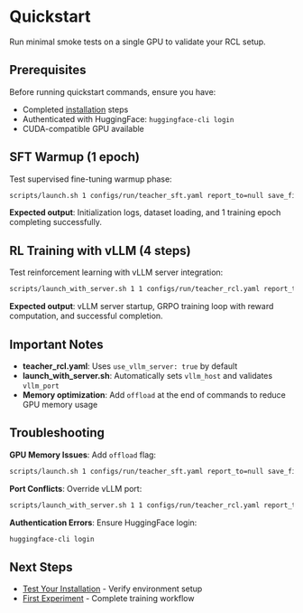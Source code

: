 
# Quickstart

Run minimal smoke tests on a single GPU to validate your RCL setup.

## Prerequisites

Before running quickstart commands, ensure you have:
- Completed [installation](installation.md) steps
- Authenticated with HuggingFace: `huggingface-cli login`
- CUDA-compatible GPU available

## SFT Warmup (1 epoch)

Test supervised fine-tuning warmup phase:

```bash
scripts/launch.sh 1 configs/run/teacher_sft.yaml report_to=null save_final_model=false num_train_epochs=1
```

**Expected output**: Initialization logs, dataset loading, and 1 training epoch completing successfully.

## RL Training with vLLM (4 steps)

Test reinforcement learning with vLLM server integration:

```bash
scripts/launch_with_server.sh 1 1 configs/run/teacher_rcl.yaml report_to=null max_steps=4 eval_steps=1
```

**Expected output**: vLLM server startup, GRPO training loop with reward computation, and successful completion.

## Important Notes

- **teacher_rcl.yaml**: Uses `use_vllm_server: true` by default
- **launch_with_server.sh**: Automatically sets `vllm_host` and validates `vllm_port`
- **Memory optimization**: Add `offload` at the end of commands to reduce GPU memory usage

## Troubleshooting

**GPU Memory Issues**: Add `offload` flag:
```bash
scripts/launch.sh 1 configs/run/teacher_sft.yaml report_to=null save_final_model=false num_train_epochs=1 offload
```

**Port Conflicts**: Override vLLM port:
```bash
scripts/launch_with_server.sh 1 1 configs/run/teacher_rcl.yaml report_to=null max_steps=4 eval_steps=1 vllm_port=8766
```

**Authentication Errors**: Ensure HuggingFace login:
```bash
huggingface-cli login
```

## Next Steps

- [Test Your Installation](testing-installation.md) - Verify environment setup
- [First Experiment](first-experiment.md) - Complete training workflow
